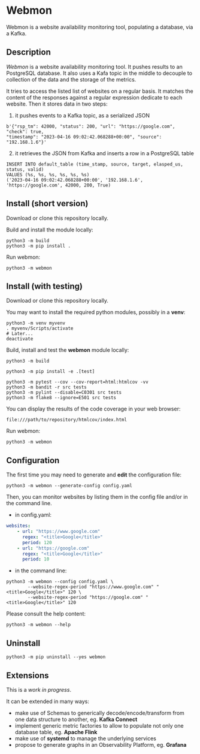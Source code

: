 # Webmon
Webmon is a website availability monitoring tool, populating a database, via a Kafka.

## Description

*Webmon* is a website availability monitoring tool. It pushes results to an PostgreSQL database. It also uses a Kafa topic in the middle to decouple to collection of the data and the storage of the metrics.

It tries to access the listed list of websites on a regular basis. It matches the content of the responses against a regular expression dedicate to each website.
Then it stores data in two steps:
1. it pushes events to a Kafka topic, as a serialized JSON

```
b'{"rsp_tm": 42000, "status": 200, "url": "https://google.com", "check": true, 
"timestamp": "2023-04-16 09:02:42.068288+00:00", "source": "192.168.1.6"}'
```

2. it retrieves the JSON from Kafka and inserts a row in a PostgreSQL table

```
INSERT INTO default_table (time_stamp, source, target, elasped_us, status, valid)
VALUES (%s, %s, %s, %s, %s, %s)
('2023-04-16 09:02:42.068288+00:00', '192.168.1.6', 'https://google.com', 42000, 200, True)
```

## Install (short version)

Download or clone this repository locally.

Build and install the module locally:

```shell
python3 -m build
python3 -m pip install .
```

Run webmon:

```shell
python3 -m webmon
```

## Install (with testing)

Download or clone this repository locally.

You may want to install the required python modules, possibly in a **venv**:

```shell
python3 -m venv myvenv
. myvenv/Scripts/activate
# Later...
deactivate
```

Build, install and test the **webmon** module locally:

```shell
python3 -m build

python3 -m pip install -e .[test]

python3 -m pytest --cov --cov-report=html:htmlcov -vv
python3 -m bandit -r src tests
python3 -m pylint --disable=C0301 src tests
python3 -m flake8 --ignore=E501 src tests
```

You can display the results of the code coverage in your web browser:

`file:///path/to/repository/htmlcov/index.html`

Run webmon:

```shell
python3 -m webmon
```

## Configuration

The first time you may need to generate and **edit** the configuration file:

```shell
python3 -m webmon --generate-config config.yaml
```

Then, you can monitor websites by listing them in the config file and/or in the command line.

- in config.yaml:

```yaml
websites:
    - url: "https://www.google.com"
      regex: "<title>Google</title>"
      period: 120
    - url: "https://google.com"
      regex: "<title>Google</title>"
      period: 10
```

- in the command line:

```shell
python3 -m webmon --config config.yaml \
        --website-regex-period "https://www.google.com" "<title>Google</title>" 120 \
        --website-regex-period "https://google.com" "<title>Google</title>" 120
```

Please consult the help content:

```shell
python3 -m webmon --help
```

## Uninstall

```shell
python3 -m pip uninstall --yes webmon
```

## Extensions

This is a *work in progress*.

It can be extended in many ways:
- make use of Schemas to generically decode/encode/transform from one data structure to another, eg. **Kafka Connect**
- implement generic metric factories to allow to populate not only one database table, eg. **Apache Flink**
- make use of **systemd** to manage the underlying services
- propose to generate graphs in an Observability Platform, eg. **Grafana**